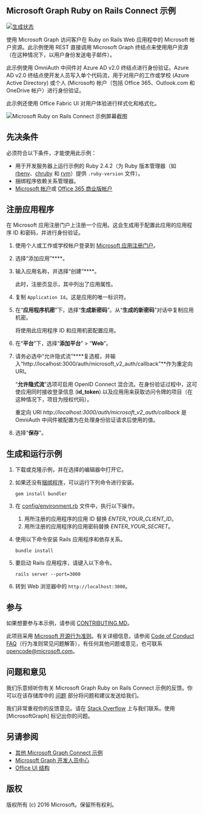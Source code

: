 ## <a name="microsoft-graph-ruby-on-rails-connect-sample"></a>Microsoft Graph Ruby on Rails Connect 示例

[![生成状态](https://api.travis-ci.org/microsoftgraph/ruby-connect-rest-sample.svg?branch=master)](https://travis-ci.org/microsoftgraph/ruby-connect-rest-sample)

使用 Microsoft Graph 访问客户在 Ruby on Rails Web 应用程中的 Microsoft 帐户资源。此示例使用 REST 直接调用 Microsoft Graph 终结点来使用用户资源（在这种情况下，以用户身份发送电子邮件）。

此示例使用 OmniAuth 中间件对 Azure AD v2.0 终结点进行身份验证。Azure AD v2.0 终结点使开发人员写入单个代码流，用于对用户的工作或学校 (Azure Active Directory) 或个人 (Microsoft) 帐户（包括 Office 365、Outlook.com 和 OneDrive 帐户）进行身份验证。

此示例还使用 Office Fabric UI 对用户体验进行样式化和格式化。

![Microsoft Ruby on Rails Connect 示例屏幕截图](/readme-images/Microsoft-Graph-Ruby-Connect-UI.png)

## <a name="prerequisites"></a>先决条件

必须符合以下条件，才能使用此示例：

- 用于开发服务器上运行示例的 Ruby 2.4.2（为 Ruby 版本管理器（如 [rbenv](https://github.com/rbenv/rbenv#choosing-the-ruby-version)、[chruby](https://github.com/postmodern/chruby#auto-switching) 和 [rvm](https://rvm.io/workflow/projects)）提供 `.ruby-version` 文件）。
- 捆绑程序依赖关系管理器。
- [Microsoft 帐户](https://www.outlook.com/)或 [Office 365 商业版帐户](https://msdn.microsoft.com/en-us/office/office365/howto/setup-development-environment#bk_Office365Account)

## <a name="register-the-application"></a>注册应用程序

在 Microsoft 应用注册门户上注册一个应用。这会生成用于配置此应用的应用程序 ID 和密码，并进行身份验证。

1. 使用个人或工作或学校帐户登录到 [Microsoft 应用注册门户](https://apps.dev.microsoft.com/)。

2. 选择“添加应用”****。

3. 输入应用名称，并选择“创建”****。

    此时，注册页显示，其中列出了应用属性。

4. 复制 `Application Id`。这是应用的唯一标识符。

5. 在“**应用程序机密**”下，选择“**生成新密码**”。从“**生成的新密码**”对话中复制应用机密。

    将使用此应用程序 ID 和应用机密配置应用。

6. 在“**平台**”下，选择“**添加平台**” > “**Web**”。

7. 请务必选中“允许隐式流”****复选框，并输入“http://localhost:3000/auth/microsoft_v2_auth/callback”**作为重定向 URI。

    “**允许隐式流**”选项可启用 OpenID Connect 混合流。在身份验证过程中，这可使应用同时接收登录信息 (**id_token**) 以及应用用来获取访问令牌的项目（在这种情况下，项目为授权代码）。

    重定向 URI *http://localhost:3000/auth/microsoft_v2_auth/callback* 是 OmniAuth 中间件被配置为在处理身份验证请求后使用的值。

8. 选择“**保存**”。

## <a name="build-and-run-the-sample"></a>生成和运行示例

1. 下载或克隆示例，并在选择的编辑器中打开它。
1. 如果还没有[捆绑程序](http://bundler.io/)，可以运行下列命令进行安装。

    ```
    gem install bundler
    ```
2. 在 [config/environment.rb](config/environment.rb) 文件中，执行以下操作。
    1. 用所注册的应用程序的应用 ID 替换 *ENTER_YOUR_CLIENT_ID*。
    2. 用所注册的应用程序的应用密码替换 *ENTER_YOUR_SECRET*。

3. 使用以下命令安装 Rails 应用程序和依存关系。

    ```
    bundle install
    ```
4. 要启动 Rails 应用程序，请键入以下命令。

    ```
    rails server --port=3000
    ```
5. 转到 Web 浏览器中的 ```http://localhost:3000```。

<a name="contributing"></a>
## <a name="contributing"></a>参与 ##

如果想要参与本示例，请参阅 [CONTRIBUTING.MD](/CONTRIBUTING.md)。

此项目采用 [Microsoft 开源行为准则](https://opensource.microsoft.com/codeofconduct/)。有关详细信息，请参阅 [Code of Conduct FAQ](https://opensource.microsoft.com/codeofconduct/faq/)（行为准则常见问题解答），有任何其他问题或意见，也可联系 [opencode@microsoft.com](mailto:opencode@microsoft.com)。

## <a name="questions-and-comments"></a>问题和意见

我们乐意倾听你有关 Microsoft Graph Ruby on Rails Connect 示例的反馈。你可以在该存储库中的 [问题](https://github.com/microsoftgraph/ruby-connect-rest-sample/issues) 部分将问题和建议发送给我们。

我们非常重视你的反馈意见。请在 [Stack Overflow](http://stackoverflow.com/questions/tagged/office365+or+microsoftgraph) 上与我们联系。使用 [MicrosoftGraph] 标记出你的问题。

## <a name="see-also"></a>另请参阅

- [其他 Microsoft Graph Connect 示例](https://github.com/MicrosoftGraph?utf8=%E2%9C%93&query=-Connect)
- [Microsoft Graph 开发人员中心](http://graph.microsoft.io)
- [Office UI 结构](https://github.com/OfficeDev/Office-UI-Fabric)

## <a name="copyright"></a>版权
版权所有 (c) 2016 Microsoft。保留所有权利。
